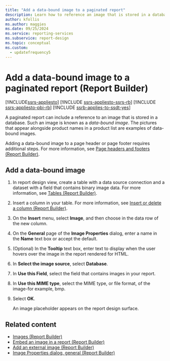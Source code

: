 ```yaml
---
title: "Add a data-bound image to a paginated report"
description: Learn how to reference an image that is stored in a database to display the image in your paginated reports in Report Builder.
author: kfollis
ms.author: maggies
ms.date: 09/25/2024
ms.service: reporting-services
ms.subservice: report-design
ms.topic: conceptual
ms.custom:
  - updatefrequency5
---
```

# Add a data-bound image to a paginated report (Report Builder)

[!INCLUDE[ssrs-appliesto](../../includes/ssrs-appliesto.md)] [!INCLUDE [ssrs-appliesto-ssrs-rb](../../includes/ssrs-appliesto-ssrs-rb.md)] [!INCLUDE [ssrs-appliesto-pbi-rb](../../includes/ssrs-appliesto-pbi-rb.md)] [!INCLUDE [ssrb-applies-to-ssdt-yes](../../includes/ssrb-applies-to-ssdt-yes.md)]

A paginated report can include a reference to an image that is stored in a database. Such an image is known as a *data-bound image*. The pictures that appear alongside product names in a product list are examples of data-bound images.  
  
Adding a data-bound image to a page header or page footer requires additional steps. For more information, see [Page headers and footers &#40;Report Builder&#41;](../../reporting-services/report-design/page-headers-and-footers-report-builder-and-ssrs.md).  
    
## Add a data-bound image  
  
1.  In report design view, create a table with a data source connection and a dataset with a field that contains binary image data. For more information, see [Tables &#40;Report Builder&#41;](../../reporting-services/report-design/tables-report-builder-and-ssrs.md).  
  
1.  Insert a column in your table. For more information, see [Insert or delete a column &#40;Report Builder&#41;](../../reporting-services/report-design/insert-or-delete-a-column-report-builder-and-ssrs.md).  
  
1.  On the **Insert** menu, select **Image**, and then choose in the data row of the new column.  
  
1.  On the **General** page of the **Image Properties** dialog, enter a name in the **Name** text box or accept the default.  
  
1.  (Optional) In the **Tooltip** text box, enter text to display when the user hovers over the image in the report rendered for HTML.  
  
1.  In **Select the image source**, select **Database**.  
  
1.  In **Use this Field**, select the field that contains images in your report.  
  
1.  In **Use this MIME type**, select the MIME type, or file format, of the image-for example, bmp.  
  
1.  Select **OK**.
  
     An image placeholder appears on the report design surface.  
  
## Related content

- [Images &#40;Report Builder&#41;](../../reporting-services/report-design/images-report-builder-and-ssrs.md)
- [Embed an image in a report &#40;Report Builder&#41;](../../reporting-services/report-design/embed-an-image-in-a-report-report-builder-and-ssrs.md)
- [Add an external image &#40;Report Builder&#41;](../../reporting-services/report-design/add-an-external-image-report-builder-and-ssrs.md)
- [Image Properties dialog, general &#40;Report Builder&#41;](./images-report-builder-and-ssrs.md)
